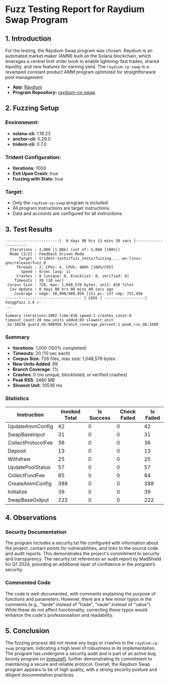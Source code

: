 # Fuzz Testing Report for Raydium Swap Program

## 1. Introduction

For the testing, the Raydium Swap program was chosen. Raydium is an automated market maker (AMM) built on the Solana blockchain, which leverages a central limit order book to enable lightning-fast trades, shared liquidity, and new features for earning yield. The `raydium-cp-swap` is a revamped constant product AMM program optimized for straightforward pool management.

- **App:** [Raydium](https://raydium.io)
- **Program Repository:** [raydium-cp-swap](https://github.com/raydium-io/raydium-cp-swap)

## 2. Fuzzing Setup

### Environment:
- **solana-cli:** 1.18.23
- **anchor-cli:** 0.29.0
- **trident-cli:** 0.7.0

### Trident Configuration:
- **Iterations:** 1000
- **Exit Upon Crash:** true
- **Fuzzing with Stats:** true

### Target:
- Only the `raydium-cp-swap` program is included.
- All program instructions are target instructions.
- Data and accounts are configured for all instructions.

## 3. Test Results

```plaintext
------------------------[  0 days 00 hrs 13 mins 30 secs ]----------------------                         
  Iterations : 1,000 [1.00k] (out of: 1,000 [100%])                                                      
  Mode [3/3] : Feedback Driven Mode                                                                      
      Target : trident-tests/fuzz_tests/fuzzing.....wn-linux-gnu/release/fuzz_0                          
     Threads : 2, CPUs: 4, CPU%: 400% [100%/CPU]                                                         
       Speed : 0/sec [avg: 1]                                                                            
     Crashes : 0 [unique: 0, blocklist: 0, verified: 0]                                                  
    Timeouts : 20 [10 sec]                                                                               
 Corpus Size : 726, max: 1,048,576 bytes, init: 810 files                                                
  Cov Update : 0 days 00 hrs 00 mins 00 secs ago                                                         
    Coverage : edge: 10,998/988,956 [1%] pc: 137 cmp: 751,456                                            
---------------------------------- [ LOGS ] ------------------/ honggfuzz 2.6 /-
...
...
Summary iterations:1002 time:810 speed:1 crashes_count:0 timeout_count:20 new_units_added:89 slowest_unit
_ms:10536 guard_nb:988956 branch_coverage_percent:1 peak_rss_mb:3480       
```
### Summary

- **Iterations**: 1,000 (100% completed)
- **Timeouts**: 20 (10 sec each)
- **Corpus Size**: 726 files, max size: 1,048,576 bytes
- **New Units Added**: 89
- **Branch Coverage**: 1%
- **Crashes**: 0 (no unique, blocklisted, or verified crashes)
- **Peak RSS**: 3480 MB
- **Slowest Unit**: 10536 ms

### Statistics 

| Instruction        | Invoked Total | Ix Success | Check Failed | Ix Failed |
|--------------------|---------------|------------|--------------|-----------|
| UpdateAmmConfig    | 42            | 0          | 0            | 42        |
| SwapBaseInput      | 31            | 0          | 0            | 31        |
| CollectProtocolFee | 36            | 0          | 0            | 36        |
| Deposit            | 13            | 0          | 0            | 13        |
| Withdraw           | 25            | 0          | 0            | 25        |
| UpdatePoolStatus   | 57            | 0          | 0            | 57        |
| CollectFundFee     | 85            | 0          | 0            | 84        |
| CreateAmmConfig    | 388           | 0          | 0            | 388       |
| Initialize         | 39            | 0          | 0            | 39        |
| SwapBaseOutput     | 222           | 0          | 0            | 222       |

## 4. Observations

### Security Documentation
The program includes a security.txt file configured with information about the project, contact points for vulnerabilities, and links to the source code and audit reports. This demonstrates the project's commitment to security and transparency. The security.txt references an audit report by MadShield for Q1 2024, providing an additional layer of confidence in the program’s security.

### Commented Code
The code is well-documented, with comments explaining the purpose of functions and parameters. However, there are a few minor typos in the comments (e.g., "tarde" instead of "trade", "vaule" instead of "value"). While these do not affect functionality, correcting these typos would enhance the code's professionalism and readability.

## 5. Conclusion

The fuzzing process did not reveal any bugs or crashes in the `raydium-cp-swap` program, indicating a high level of robustness in its implementation. The program has undergone a security audit and is part of an active bug bounty program on [Immunefi](https://immunefi.com/bug-bounty/raydium), further demonstrating its commitment to maintaining a secure and reliable protocol.
Overall, the Raydium Swap program appears to be of high quality, with a strong security posture and diligent documentation practices.
